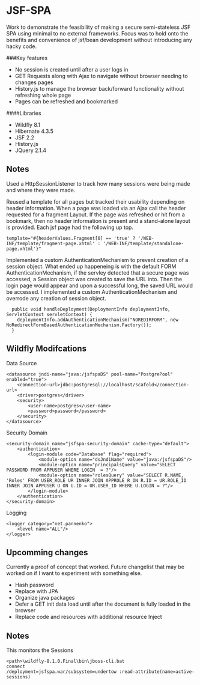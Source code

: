 # JSF-SPA

Work to demonstrate the feasibility of making a secure semi-stateless JSF SPA using minimal to no external frameworks.
Focus was to hold onto the benefits and convenience of jsf/bean development without introducing any hacky code.

###Key features
* No session is created until after a user logs in
* GET Requests along with Ajax to navigate without browser needing to changes pages
* History.js to manage the browser back/forward functionality without refreshing whole page
* Pages can be refreshed and bookmarked

####Libraries
* Wildfly 8.1
* Hibernate 4.3.5
* JSF 2.2
* History.js
* JQuery 2.1.4


## Notes

Used a HttpSessionListener to track how many sessions were being made and where they were made.

Reused a template for all pages but tracked their usability depending on header information. When a page was loaded via an Ajax call the header requested for a fragment Layout. If the page was refreshed or hit from a bookmark, then no header information is present and a stand-alone layout is provided. Each jsf page had the following up top.
```
template="#{headerValues.Fragment[0] == 'true' ? '/WEB-INF/template/fragment-page.xhtml' : '/WEB-INF/template/standalone-page.xhtml'}" 
```

Implemented a custom AuthenticationMechanism to prevent creation of a session object. What ended up happeneing is with the default FORM AuthenticationMechanism, if the servley detected that a secure page was accessed, a Session object was created to save the URL into. Then the login page would appear and upon a successful long, the saved URL would be accessed. I implemented a custom AuthenticationMechanism and overrode any creation of session object. 
```
  public void handleDeployment(DeploymentInfo deploymentInfo, ServletContext servletContext) {
    deploymentInfo.addAuthenticationMechanism("NOREDIRFORM", new NoRedirectFormBasedAuthenticationMechanism.Factory());
  }
```

## Wildfly Modifcations

Data Source
```
<datasource jndi-name="java:/jsfspaDS" pool-name="PostgrePool" enabled="true">
    <connection-url>jdbc:postgresql://localhost/scafold</connection-url>
    <driver>postgres</driver>
    <security>
        <user-name>postgres</user-name>
        <password>password</password>
    </security>
</datasource>
```
Security Domain
```
<security-domain name="jsfspa-security-domain" cache-type="default">
    <authentication>
        <login-module code="Database" flag="required">
            <module-option name="dsJndiName" value="java:/jsfspaDS"/>
            <module-option name="principalsQuery" value="SELECT PASSWORD FROM APPUSER WHERE LOGIN  = ?"/>
            <module-option name="rolesQuery" value="SELECT R.NAME, 'Roles' FROM USER_ROLE UR INNER JOIN APPROLE R ON R.ID = UR.ROLE_ID INNER JOIN APPUSER U ON U.ID = UR.USER_ID WHERE U.LOGIN = ?"/>
        </login-module>
    </authentication>
</security-domain>
```
Logging
```
<logger category="net.pannenko">
    <level name="ALL"/>
</logger>
```

## Upcomming changes

Currently a proof of concept that worked. Future changelist that may be worked on if I want to experiment with something else.
* Hash password
* Replace with JPA
* Organize java packages
* Defer a GET init data load until after the document is fully loaded in the browser
* Replace code and resources with additional resource Inject

## Notes

This monitors the Sessions
```
<path>\wildfly-8.1.0.Final\bin\jboss-cli.bat
connect
/deployment=jsfspa.war/subsystem=undertow :read-attribute(name=active-sessions)
```
